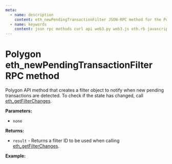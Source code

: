 ```yaml
---
meta:
  - name: description
    content: eth_newPendingTransactionFilter JSON-RPC method for the Polygon API available with examples in web3.js, web3.py, eth.rb, and cURL.
  - name: keywords
    content: json rpc methods curl api web3.py web3.js eth.rb javascript python ruby polygon
---
```


# Polygon eth_newPendingTransactionFilter RPC method

Polygon API method that creates a filter object to notify when new pending transactions are detected. To check if the state has changed, call [eth_getFilterChanges](/api/polygon/eth_getfilterchanges).

**Parameters:**

- `none`

**Returns:**

- `result` - Returns a filter ID to be used when calling [eth_getFilterChanges](/api/polygon/eth_getfilterchanges).

**Example:**

<CodeSwitcher :languages="{js:'web3.js', py:'web3.py', rb:'eth.rb', cr:'cURL'}">
<template v-slot:js>

```js
// Web3.js does not support this feature. See the Web3.js subscriptions page.
```

</template>
<template v-slot:py>

```py
# The method eth_newPendingTransactionFilter does not exist/is not available.
```

</template>
<template v-slot:rb>

```rb
# The method eth_newPendingTransactionFilter does not exist/is not available.
```

</template>
<template v-slot:cr>

```sh
# The method eth_newPendingTransactionFilter does not exist/is not available.
```

</template>
</CodeSwitcher>
